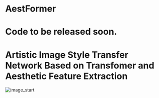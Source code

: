 # AestFormer
# Code to be released soon.

# Artistic Image Style Transfer Network Based on Transfomer and Aesthetic Feature Extraction
![image_start](https://github.com/haizhu12/AestFormer/assets/93024130/607e9383-5fd9-4cf0-964f-92daf33a9f7b)

